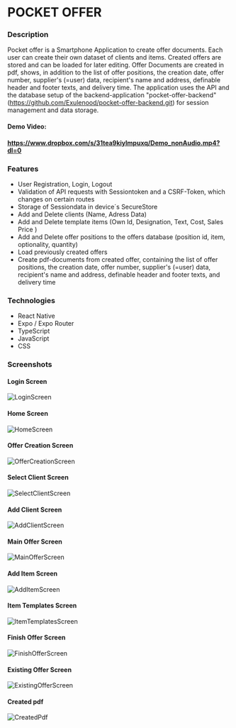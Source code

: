 # POCKET OFFER

### Description

Pocket offer is a Smartphone Application to create offer documents. Each user can create their own dataset of clients and items. Created offers are stored and can be loaded for later editing.
Offer Documents are created in pdf, shows, in addition to the list of offer positions, the creation date, offer number, supplier's (=user) data, recipient's name and address, definable header and footer texts, and delivery time.
The application uses the API and the database setup of the backend-application "pocket-offer-backend" (https://github.com/Exulenood/pocket-offer-backend.git) for session management and data storage.

#### Demo Video:
#### https://www.dropbox.com/s/31tea9kiylmpuxq/Demo_nonAudio.mp4?dl=0

### Features

- User Registration, Login, Logout
- Validation of API requests with Sessiontoken and a CSRF-Token, which changes on certain routes
- Storage of Sessiondata in device´s SecureStore
- Add and Delete clients (Name, Adress Data)
- Add and Delete template items (Own Id, Designation, Text, Cost, Sales Price )
- Add and Delete offer positions to the offers database (position id, item, optionality, quantity)
- Load previously created offers
- Create pdf-documents from created offer, containing the list of offer positions, the creation date, offer number, supplier's (=user) data, recipient's name and address, definable header and footer texts, and delivery time

### Technologies

- React Native
- Expo / Expo Router
- TypeScript
- JavaScript
- CSS

### Screenshots

#### Login Screen

![LoginScreen](./public/images/screenshots/01LoginScreen.png)

#### Home Screen

![HomeScreen](./public/images/screenshots/02HomeScreen.png)

#### Offer Creation Screen

![OfferCreationScreen](./public/images/screenshots/03OfferCreationScreen.png)

#### Select Client Screen

![SelectClientScreen](./public/images/screenshots/04SelectClientScreen.png)

#### Add Client Screen

![AddClientScreen](./public/images/screenshots/05AddClientScreen.png)

#### Main Offer Screen

![MainOfferScreen](./public/images/screenshots/06MainOfferScreen.png)

#### Add Item Screen

![AddItemScreen](./public/images/screenshots/07AddItemScreen.png)

#### Item Templates Screen

![ItemTemplatesScreen](./public/images/screenshots/08ItemTemplatesScreen.png)

#### Finish Offer Screen

![FinishOfferScreen](./public/images/screenshots/09FinishOfferScreen.png)

#### Existing Offer Screen

![ExistingOfferScreen](./public/images/screenshots/10ExistingOffers.png)

#### Created pdf

![CreatedPdf](./public/images/screenshots/11CreatedPdf.png)
